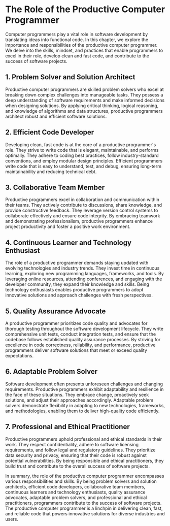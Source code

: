 The Role of the Productive Computer Programmer
=======================================================

Computer programmers play a vital role in software development by translating ideas into functional code. In this chapter, we explore the importance and responsibilities of the productive computer programmer. We delve into the skills, mindset, and practices that enable programmers to excel in their role, develop clean and fast code, and contribute to the success of software projects.

1\. **Problem Solver and Solution Architect**
--------------------------------------------

Productive computer programmers are skilled problem solvers who excel at breaking down complex challenges into manageable tasks. They possess a deep understanding of software requirements and make informed decisions when designing solutions. By applying critical thinking, logical reasoning, and knowledge of algorithms and data structures, productive programmers architect robust and efficient software solutions.

2\. **Efficient Code Developer**
-------------------------------

Developing clean, fast code is at the core of a productive programmer's role. They strive to write code that is elegant, maintainable, and performs optimally. They adhere to coding best practices, follow industry-standard conventions, and employ modular design principles. Efficient programmers write code that is easy to understand, test, and debug, ensuring long-term maintainability and reducing technical debt.

3\. **Collaborative Team Member**
--------------------------------

Productive programmers excel in collaboration and communication within their teams. They actively contribute to discussions, share knowledge, and provide constructive feedback. They leverage version control systems to collaborate effectively and ensure code integrity. By embracing teamwork and demonstrating professionalism, productive programmers enhance project productivity and foster a positive work environment.

4\. **Continuous Learner and Technology Enthusiast**
---------------------------------------------------

The role of a productive programmer demands staying updated with evolving technologies and industry trends. They invest time in continuous learning, exploring new programming languages, frameworks, and tools. By leveraging online resources, attending conferences, and engaging with the developer community, they expand their knowledge and skills. Being technology enthusiasts enables productive programmers to adopt innovative solutions and approach challenges with fresh perspectives.

5\. **Quality Assurance Advocate**
---------------------------------

A productive programmer prioritizes code quality and advocates for thorough testing throughout the software development lifecycle. They write comprehensive unit tests, conduct integration tests, and ensure that the codebase follows established quality assurance processes. By striving for excellence in code correctness, reliability, and performance, productive programmers deliver software solutions that meet or exceed quality expectations.

6\. **Adaptable Problem Solver**
-------------------------------

Software development often presents unforeseen challenges and changing requirements. Productive programmers exhibit adaptability and resilience in the face of these situations. They embrace change, proactively seek solutions, and adjust their approaches accordingly. Adaptable problem solvers demonstrate flexibility in adapting to new technologies, frameworks, and methodologies, enabling them to deliver high-quality code efficiently.

7\. **Professional and Ethical Practitioner**
--------------------------------------------

Productive programmers uphold professional and ethical standards in their work. They respect confidentiality, adhere to software licensing requirements, and follow legal and regulatory guidelines. They prioritize data security and privacy, ensuring that their code is robust against potential vulnerabilities. By being responsible and ethical practitioners, they build trust and contribute to the overall success of software projects.

In summary, the role of the productive computer programmer encompasses various responsibilities and skills. By being problem solvers and solution architects, efficient code developers, collaborative team members, continuous learners and technology enthusiasts, quality assurance advocates, adaptable problem solvers, and professional and ethical practitioners, programmers contribute to the success of software projects. The productive computer programmer is a linchpin in delivering clean, fast, and reliable code that powers innovative solutions for diverse industries and users.
